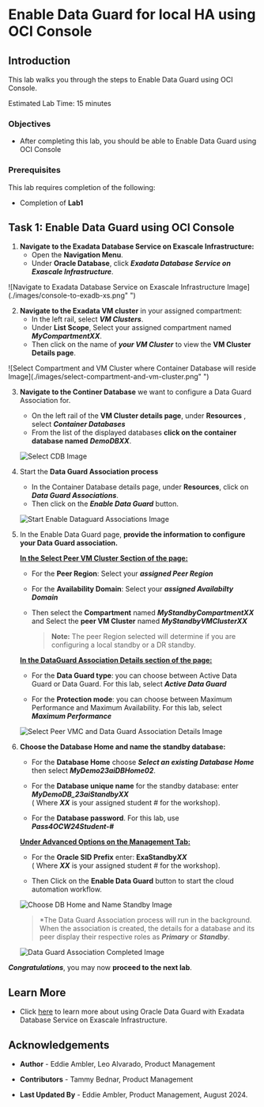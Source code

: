 


# Enable Data Guard for local HA using OCI Console


## Introduction

This lab walks you through the steps to Enable Data Guard using OCI Console.

Estimated Lab Time: 15 minutes

<!-- Watch the video below for a quick walk-through of the lab.
[Create an Exadata Database Service on Cloud@Customer Infrastructure](youtube:DCrivNA5bs8)
-->
### Objectives

-   After completing this lab, you should be able to Enable Data Guard using OCI Console

### Prerequisites

This lab requires completion of the following:

* Completion of **Lab1**


## Task 1: Enable Data Guard using OCI Console

1. **Navigate to the Exadata Database Service on Exascale Infrastructure:** 
    * Open the **Navigation Menu**. 
    * Under **Oracle Database**, click ***Exadata Database Service on Exascale Infrastructure***.

  ![Navigate to Exadata Database Service on Exascale Infrastructure Image](./images/console-to-exadb-xs.png" ")

2. **Navigate to the Exadata VM cluster** in your assigned compartment:
    * In the left rail, select ***VM Clusters***. 
    * Under **List Scope**, Select your assigned compartment named ***MyCompartmentXX***. 
    * Then click on the name of ***your VM Cluster*** to view the **VM Cluster Details page**. 
   
  ![Select Compartment and VM Cluster where Container Database will reside Image](./images/select-compartment-and-vm-cluster.png" ")

3. **Navigate to the Continer Database** we want to configure a Data Guard Association for.
    * On the left rail of the **VM Cluster details page**, under **Resources** , select ***Container Databases*** 
    * From the list of the displayed databases **click on the container database named** ***DemoDBXX***. 
   
   ![Select CDB Image](./images/select-cdb.png " ")

4. Start the **Data Guard Association process**
      * In the Container Database details page, under **Resources**, click on ***Data Guard Associations***.
      * Then click on the ***Enable Data Guard*** button.
   
   ![Start Enable Dataguard Associations Image](./images/start-dg-association.png " ")

5. In the Enable Data Guard page, **provide the information to configure your Data Guard association.**
    
    **<u>In the Select Peer VM Cluster Section of the page:</u>** 

      * For the **Peer Region**: Select your ***assigned Peer Region*** 
      * For the **Availability Domain**: Select your ***assigned Availabilty Domain***
      * Then select the **Compartment** named ***MyStandbyCompartmentXX*** and Select the **peer VM Cluster** named  ***MyStandbyVMClusterXX***
  
         >**Note:** The peer Region selected will determine if you are configuring a local standby or a DR standby.  
    
    **<u>In the DataGuard Association Details section of the page:</u>**
    
      * For the **Data Guard type**: you can choose between Active Data Guard or Data Guard. For this lab, select ***Active Data Guard***
    
      * For the **Protection mode**:  you can choose between Maximum Performance and Maximum Availability. For this lab, select ***Maximum Performance***

   ![Select Peer VMC and Data Guard Association Details Image](./images/choose-peer-vmc-and-dg-association-details.png " ")

6. **Choose the Database Home and name the standby database:** 
    * For the **Database Home** choose ***Select an existing Database Home*** then select ***MyDemo23aiDBHome02***.

    * For the **Database unique name** for the standby database: enter ***MyDemoDB_23aiStandbyXX*** 
    <br/>( Where ***XX*** is your assigned student # for the workshop).
    
    * For the **Database password**. For this lab, use ***Pass4OCW24Student-#*** 

    **<u>Under Advanced Options on the Management Tab:</u>**

    * For the **Oracle SID Prefix** enter: **ExaStandby*****XX*** 
    <br/>( Where ***XX*** is your assigned student # for the workshop).

    * Then Click on the **Enable Data Guard** button to start the cloud automation workflow.

   ![Choose DB Home and Name Standby Image](./images/choose-dbhome-and-name-standby.png " ")
   
   >*The Data Guard Association process will run in the background. When the association is created, the details for a database and its peer display their respective roles as ***Primary*** or ***Standby***.
  
   ![Data Guard Association Completed Image](./images/dataguard-association-completed.png " ")

***Congratulations***, you may now **proceed to the next lab**.

## Learn More

* Click [here](https://docs.oracle.com/en-us/iaas/exadb-xs/doc/using-data-guard-with-exadb-xs.html) to learn more about using Oracle Data Guard with Exadata Database Service on Exascale Infrastructure.

## Acknowledgements

* **Author** - Eddie Ambler, Leo Alvarado, Product Management

* **Contributors** - Tammy Bednar, Product Management

* **Last Updated By** - Eddie Ambler, Product Management, August 2024.
